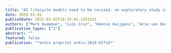 ```yaml
---
title: "AI lifecycle models need to be revised. an exploratory study in fintech"
date: 2020-01-01
publishDate: 2022-02-02T10:35:01.125124Z
authors: ["Mark Haakman", "Luı́s Cruz", "Hennie Huijgens", "Arie van Deursen"]
publication_types: ["2"]
abstract: ""
featured: false
publication: "*arXiv preprint arXiv:2010.02716*"
---
```


